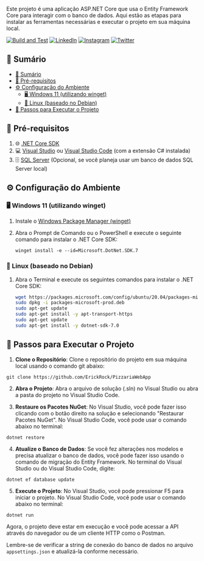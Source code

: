 

Este projeto é uma aplicação ASP.NET Core que usa o Entity Framework Core para interagir com o banco de dados. Aqui estão as etapas para instalar as ferramentas necessárias e executar o projeto em sua máquina local.

[![Build and Test](https://github.com/ErickRock/PizzariaWebApp/actions/workflows/dotnet.yml/badge.svg)](https://github.com/ErickRock/PizzariaWebApp/actions/workflows/dotnet.yml)
 [![LinkedIn](https://img.shields.io/badge/LinkedIn-Perfil-blue)](https://www.linkedin.com/in/erickgarciagodoy/)
 [![Instagram](https://img.shields.io/badge/Instagram-Perfil-red)](https://www.instagram.com/garciiaerick/)
 [![Twitter](https://img.shields.io/badge/Twitter-Perfil-blue)](https://twitter.com/garciaeriickk)

## 📝 Sumário

- [📝 Sumário](#-sumário)
- [🚀 Pré-requisitos](#-pré-requisitos)
- [⚙️ Configuração do Ambiente](#️-configuração-do-ambiente)
  - [🖥️ Windows 11 (utilizando winget)](#️-windows-11-utilizando-winget)
  - [🐧 Linux (baseado no Debian)](#-linux-baseado-no-debian)
- [🔧 Passos para Executar o Projeto](#-passos-para-executar-o-projeto)

## 🚀 Pré-requisitos

1. 🌐 [.NET Core SDK](https://dotnet.microsoft.com/download)
2. 💻 [Visual Studio](https://visualstudio.microsoft.com/downloads/) ou [Visual Studio Code](https://code.visualstudio.com/download) (com a extensão C# instalada)
3. 🗄️ [SQL Server](https://www.microsoft.com/en-us/sql-server/sql-server-downloads) (Opcional, se você planeja usar um banco de dados SQL Server local)

## ⚙️ Configuração do Ambiente

### 🖥️ Windows 11 (utilizando winget)

1. Instale o [Windows Package Manager (winget)](https://docs.microsoft.com/en-us/windows/package-manager/winget/)

2. Abra o Prompt de Comando ou o PowerShell e execute o seguinte comando para instalar o .NET Core SDK:

   ```pwsh
   winget install -e --id=Microsoft.DotNet.SDK.7
   ```

### 🐧 Linux (baseado no Debian)

1. Abra o Terminal e execute os seguintes comandos para instalar o .NET Core SDK:

   ```bash
   wget https://packages.microsoft.com/config/ubuntu/20.04/packages-microsoft-prod.deb -O packages-microsoft-prod.deb
   sudo dpkg -i packages-microsoft-prod.deb
   sudo apt-get update
   sudo apt-get install -y apt-transport-https
   sudo apt-get update
   sudo apt-get install -y dotnet-sdk-7.0
   ```

## 🔧 Passos para Executar o Projeto

1. **Clone o Repositório**: Clone o repositório do projeto em sua máquina local usando o comando git abaixo:

```
git clone https://github.com/ErickRock/PizzariaWebApp
```

2. **Abra o Projeto**: Abra o arquivo de solução (.sln) no Visual Studio ou abra a pasta do projeto no Visual Studio Code.

3. **Restaure os Pacotes NuGet**: No Visual Studio, você pode fazer isso clicando com o botão direito na solução e selecionando "Restaurar Pacotes NuGet". No Visual Studio Code, você pode usar o comando abaixo no terminal:

```
dotnet restore
```

4. **Atualize o Banco de Dados**: Se você fez alterações nos modelos e precisa atualizar o banco de dados, você pode fazer isso usando o comando de migração do Entity Framework. No terminal do Visual Studio ou do Visual Studio Code, digite:

```
dotnet ef database update
```

5. **Execute o Projeto**: No Visual Studio, você pode pressionar F5 para iniciar o projeto. No Visual Studio Code, você pode usar o comando abaixo no terminal:

```
dotnet run
```

Agora, o projeto deve estar em execução e você pode acessar a API através do navegador ou de um cliente HTTP como o Postman.

Lembre-se de verificar a string de conexão do banco de dados no arquivo `appsettings.json` e atualizá-la conforme necessário.

